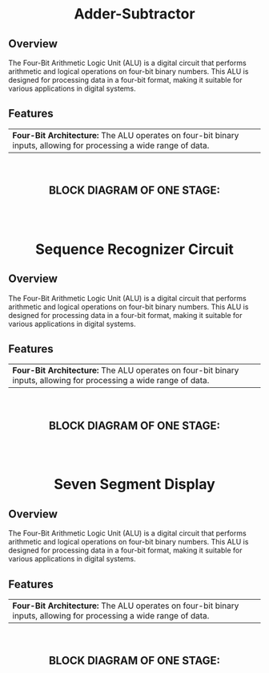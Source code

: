 <h1 align = "center">Adder-Subtractor</h1>
<h2>Overview</h2>
<p>The Four-Bit Arithmetic Logic Unit (ALU) is a digital circuit that performs arithmetic and logical operations on four-bit binary numbers. 
  This ALU is designed for processing data in a four-bit format, making it suitable for various applications in digital systems.</p>

<h2>Features</h2>
<table>
  <tr>
    <td><b>Four-Bit Architecture:</b> The ALU operates on four-bit binary inputs, allowing for processing a wide range of data.</td>
  </tr>
</table>
<br>

<h2 align = "center">  <b>BLOCK DIAGRAM OF ONE STAGE:</b></h2>
<br>
<p align = "center">
  <img>
</p>




<h1 align = "center">Sequence Recognizer Circuit</h1>
<h2>Overview</h2>
<p>The Four-Bit Arithmetic Logic Unit (ALU) is a digital circuit that performs arithmetic and logical operations on four-bit binary numbers. 
  This ALU is designed for processing data in a four-bit format, making it suitable for various applications in digital systems.</p>

<h2>Features</h2>
<table>
  <tr>
    <td><b>Four-Bit Architecture:</b> The ALU operates on four-bit binary inputs, allowing for processing a wide range of data.</td>
  </tr>
</table>
<br>

<h2 align = "center">  <b>BLOCK DIAGRAM OF ONE STAGE:</b></h2>
<br>
<p align = "center">
  <img>
</p>




<h1 align = "center">Seven Segment Display</h1>
<h2>Overview</h2>
<p>The Four-Bit Arithmetic Logic Unit (ALU) is a digital circuit that performs arithmetic and logical operations on four-bit binary numbers. 
  This ALU is designed for processing data in a four-bit format, making it suitable for various applications in digital systems.</p>

<h2>Features</h2>
<table>
  <tr>
    <td><b>Four-Bit Architecture:</b> The ALU operates on four-bit binary inputs, allowing for processing a wide range of data.</td>
  </tr>
</table>
<br>

<h2 align = "center">  <b>BLOCK DIAGRAM OF ONE STAGE:</b></h2>
<br>
<p align = "center">
  <img>
</p>






